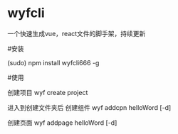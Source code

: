 # wyfcli
一个快速生成vue，react文件的脚手架，持续更新

#安装

(sudo) npm install wyfcli666 -g

#使用

创建项目
wyf create project

进入到创建文件夹后
创建组件
wyf addcpn helloWord [-d]

创建页面
wyf addpage helloWord [-d]
